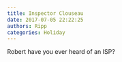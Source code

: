 ```yaml
---
title: Inspector Clouseau
date: 2017-07-05 22:22:25
authors: Ripp
categories: Holiday
---
```


 Robert have you ever heard of an ISP?